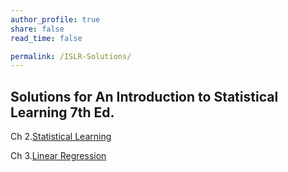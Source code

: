 ```yaml
---
author_profile: true
share: false
read_time: false

permalink: /ISLR-Solutions/
---
```


## Solutions for An Introduction to Statistical Learning 7th Ed.

Ch 2.[Statistical Learning](https://onmee.github.io/assets/docs/ISLR/Statistical-Learning.pdf)

Ch 3.[Linear Regression](assets\docs\ISLR\Linear-Regression.pdf) 